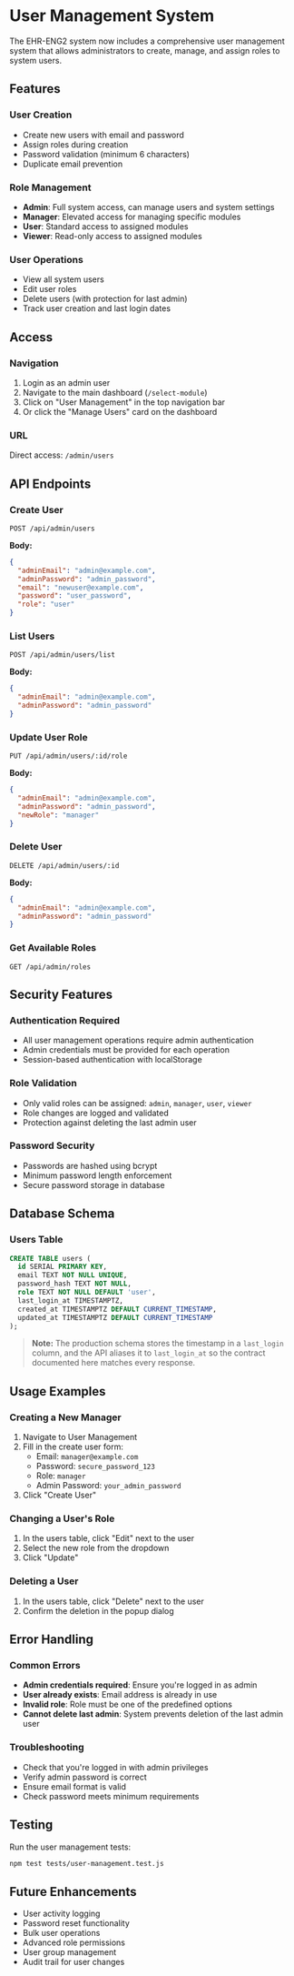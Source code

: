 # User Management System

The EHR-ENG2 system now includes a comprehensive user management system that allows administrators to create, manage, and assign roles to system users.

## Features

### User Creation
- Create new users with email and password
- Assign roles during creation
- Password validation (minimum 6 characters)
- Duplicate email prevention

### Role Management
- **Admin**: Full system access, can manage users and system settings
- **Manager**: Elevated access for managing specific modules
- **User**: Standard access to assigned modules
- **Viewer**: Read-only access to assigned modules

### User Operations
- View all system users
- Edit user roles
- Delete users (with protection for last admin)
- Track user creation and last login dates

## Access

### Navigation
1. Login as an admin user
2. Navigate to the main dashboard (`/select-module`)
3. Click on "User Management" in the top navigation bar
4. Or click the "Manage Users" card on the dashboard

### URL
Direct access: `/admin/users`

## API Endpoints

### Create User
```
POST /api/admin/users
```
**Body:**
```json
{
  "adminEmail": "admin@example.com",
  "adminPassword": "admin_password",
  "email": "newuser@example.com",
  "password": "user_password",
  "role": "user"
}
```

### List Users
```
POST /api/admin/users/list
```
**Body:**
```json
{
  "adminEmail": "admin@example.com",
  "adminPassword": "admin_password"
}
```

### Update User Role
```
PUT /api/admin/users/:id/role
```
**Body:**
```json
{
  "adminEmail": "admin@example.com",
  "adminPassword": "admin_password",
  "newRole": "manager"
}
```

### Delete User
```
DELETE /api/admin/users/:id
```
**Body:**
```json
{
  "adminEmail": "admin@example.com",
  "adminPassword": "admin_password"
}
```

### Get Available Roles
```
GET /api/admin/roles
```

## Security Features

### Authentication Required
- All user management operations require admin authentication
- Admin credentials must be provided for each operation
- Session-based authentication with localStorage

### Role Validation
- Only valid roles can be assigned: `admin`, `manager`, `user`, `viewer`
- Role changes are logged and validated
- Protection against deleting the last admin user

### Password Security
- Passwords are hashed using bcrypt
- Minimum password length enforcement
- Secure password storage in database

## Database Schema

### Users Table
```sql
CREATE TABLE users (
  id SERIAL PRIMARY KEY,
  email TEXT NOT NULL UNIQUE,
  password_hash TEXT NOT NULL,
  role TEXT NOT NULL DEFAULT 'user',
  last_login_at TIMESTAMPTZ,
  created_at TIMESTAMPTZ DEFAULT CURRENT_TIMESTAMP,
  updated_at TIMESTAMPTZ DEFAULT CURRENT_TIMESTAMP
);
```

> **Note:** The production schema stores the timestamp in a `last_login` column, and the API aliases it to `last_login_at` so the contract documented here matches every response.

## Usage Examples

### Creating a New Manager
1. Navigate to User Management
2. Fill in the create user form:
   - Email: `manager@example.com`
   - Password: `secure_password_123`
   - Role: `manager`
   - Admin Password: `your_admin_password`
3. Click "Create User"

### Changing a User's Role
1. In the users table, click "Edit" next to the user
2. Select the new role from the dropdown
3. Click "Update"

### Deleting a User
1. In the users table, click "Delete" next to the user
2. Confirm the deletion in the popup dialog

## Error Handling

### Common Errors
- **Admin credentials required**: Ensure you're logged in as admin
- **User already exists**: Email address is already in use
- **Invalid role**: Role must be one of the predefined options
- **Cannot delete last admin**: System prevents deletion of the last admin user

### Troubleshooting
- Check that you're logged in with admin privileges
- Verify admin password is correct
- Ensure email format is valid
- Check password meets minimum requirements

## Testing

Run the user management tests:
```bash
npm test tests/user-management.test.js
```

## Future Enhancements

- User activity logging
- Password reset functionality
- Bulk user operations
- Advanced role permissions
- User group management
- Audit trail for user changes
